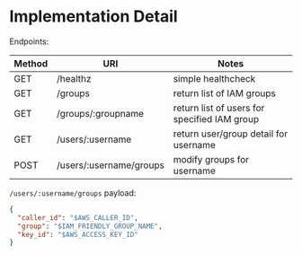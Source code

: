 # Implementation Detail

Endpoints:

| Method | URI                      | Notes                                              |
|--------|--------------------------|----------------------------------------------------|
| GET    | /healthz                 | simple healthcheck                                 |
| GET    | /groups                  | return list of IAM groups                          |
| GET    | /groups/:groupname       | return list of users for specified IAM group       |
| GET    | /users/:username         | return user/group detail for username              |
| POST   | /users/:username/groups  | modify groups for username                         |

`/users/:username/groups` payload:

```json
{
  "caller_id": "$AWS_CALLER_ID",
  "group": "$IAM_FRIENDLY_GROUP_NAME",
  "key_id": "$AWS_ACCESS_KEY_ID"
}
```
